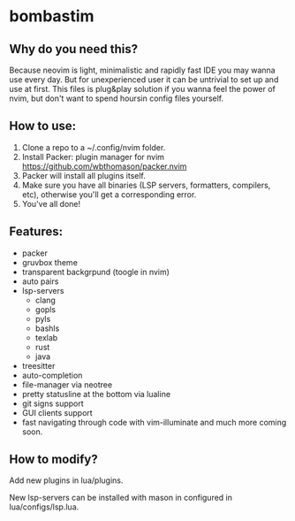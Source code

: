 # bombastim
## Why do you need this?

Because neovim is light, minimalistic and rapidly fast IDE you may wanna use every day.
But for unexperienced user it can be untrivial to set up and use at first.
This files is plug&play solution if you wanna feel the power of nvim,
but don't want to spend hoursin config files yourself.
## How to use:

1. Clone a repo to a ~/.config/nvim folder.
1. Install Packer: plugin manager for nvim https://github.com/wbthomason/packer.nvim
1. Packer will install all plugins itself. 
1. Make sure you have all binaries (LSP servers, formatters, compilers, etc),
otherwise you'll get a corresponding error.
1. You've all done!

## Features:
- packer 
- gruvbox theme
- transparent backgrpund (toogle in nvim)
- auto pairs
- lsp-servers
    - clang
    - gopls
    - pyls
    - bashls
    - texlab
    - rust
    - java
- treesitter
- auto-completion
- file-manager via neotree
- pretty statusline at the bottom via lualine
- git signs support
- GUI clients support
- fast navigating through code with vim-illuminate
and much more coming soon.
## How to modify?

Add new plugins in lua/plugins. 

New lsp-servers can be installed with mason in configured in lua/configs/lsp.lua.
